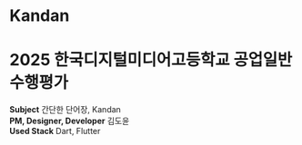 # Kandan
# 2025 한국디지털미디어고등학교 공업일반 수행평가
**Subject**
간단한 단어장, Kandan  
**PM, Designer, Developer**
김도윤  
**Used Stack**
Dart, Flutter  
